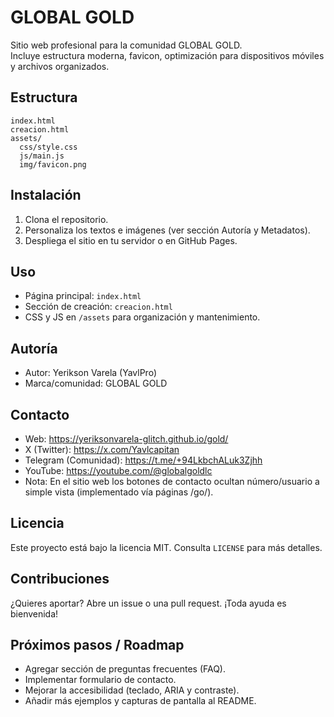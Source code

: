 # GLOBAL GOLD
Sitio web profesional para la comunidad GLOBAL GOLD.  
Incluye estructura moderna, favicon, optimización para dispositivos móviles y archivos organizados.

## Estructura
```
index.html
creacion.html
assets/
  css/style.css
  js/main.js
  img/favicon.png
```

## Instalación
1) Clona el repositorio.  
2) Personaliza los textos e imágenes (ver sección Autoría y Metadatos).  
3) Despliega el sitio en tu servidor o en GitHub Pages.

## Uso
- Página principal: `index.html`  
- Sección de creación: `creacion.html`  
- CSS y JS en `/assets` para organización y mantenimiento.

## Autoría
- Autor: Yerikson Varela (YavlPro)  
- Marca/comunidad: GLOBAL GOLD

## Contacto
- Web: https://yeriksonvarela-glitch.github.io/gold/  
- X (Twitter): https://x.com/Yavlcapitan  
- Telegram (Comunidad): https://t.me/+94LkbchALuk3Zjhh  
- YouTube: https://youtube.com/@globalgoldlc  
- Nota: En el sitio web los botones de contacto ocultan número/usuario a simple vista (implementado vía páginas /go/).

## Licencia
Este proyecto está bajo la licencia MIT. Consulta `LICENSE` para más detalles.

## Contribuciones
¿Quieres aportar? Abre un issue o una pull request. ¡Toda ayuda es bienvenida!

## Próximos pasos / Roadmap
- Agregar sección de preguntas frecuentes (FAQ).
- Implementar formulario de contacto.
- Mejorar la accesibilidad (teclado, ARIA y contraste).
- Añadir más ejemplos y capturas de pantalla al README.